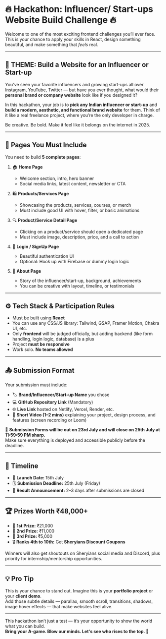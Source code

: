 # 🔥 Hackathon: Influencer/ Start-ups Website Build Challenge 🔥

Welcome to one of the most exciting frontend challenges you’ll ever face.  
This is your chance to apply your skills in React, design something beautiful, and make something that *feels* real.

---

## 🎯 THEME: Build a Website for an Influencer or Start-up

You’ve seen your favorite influencers and growing start-ups all over Instagram, YouTube, Twitter — but have you ever thought, what would their **personal brand or company website** look like if you designed it?

In this hackathon, your job is to **pick any Indian influencer or start-up** and **build a modern, aesthetic, and functional brand website** for them. Think of it like a real freelance project, where you’re the only developer in charge.

Be creative. Be bold. Make it feel like it belongs on the internet in 2025.

---

## 🧾 Pages You Must Include

You need to build **5 complete pages**:

1. 🏠 **Home Page**
   - Welcome section, intro, hero banner  
   - Social media links, latest content, newsletter or CTA

2. 🛍️ **Products/Services Page**
   - Showcasing the products, services, courses, or merch  
   - Must include good UI with hover, filter, or basic animations

3. 🔍 **Product/Service Detail Page**
   - Clicking on a product/service should open a dedicated page  
   - Must include image, description, price, and a call to action

4. 🔐 **Login / SignUp Page**
   - Beautiful authentication UI  
   - Optional: Hook up with Firebase or dummy login logic

5. 👤 **About Page**
   - Story of the influencer/start-up, background, achievements  
   - You can be creative with layout, timeline, or testimonials

---

## ⚙️ Tech Stack & Participation Rules

- Must be built using **React**
- You can use any CSS/JS library: Tailwind, GSAP, Framer Motion, Chakra UI, etc.
- Only **frontend** will be judged officially, but adding backend (like form handling, login logic, database) is a plus
- Project **must be responsive**
- Work solo. **No teams allowed**

---

## 📤 Submission Format

Your submission must include:

- 🏷️ **Brand/Influencer/Start-up Name** you chose  
- 💻 **GitHub Repository Link** (Mandatory)  
- 🌐 **Live Link** hosted on Netlify, Vercel, Render, etc.  
- 🎥 **Short Video (1–2 mins)** explaining your project, design process, and features (screen recording or Loom)

📩 **Submission Forms will be out on 23rd July and will close on 25th July at 11:59:59 PM sharp.**  
Make sure everything is deployed and accessible publicly before the deadline.

---

## 📅 Timeline

- 🚨 **Launch Date:** 15th July  
- 🗓️ **Submission Deadline:** 25th July (Friday)  
- 📣 **Result Announcement:** 2–3 days after submissions are closed


---

## 🏆 Prizes Worth ₹48,000+

- 🥇 **1st Prize:** ₹21,000  
- 🥈 **2nd Prize:** ₹11,000  
- 🥉 **3rd Prize:** ₹5,000  
- 🎖️ **Ranks 4th to 10th:** Get **Sheryians Discount Coupons**

Winners will also get shoutouts on Sheryians social media and Discord, plus priority for internship/mentorship opportunities.

---


## 💡 Pro Tip

This is your chance to stand out. Imagine this is your **portfolio project** or your **client demo**.  
Add those subtle details — parallax, smooth scroll, transitions, shadows, image hover effects — that make websites feel alive.

---

This hackathon isn’t just a test — it’s your opportunity to show the world what you can build.  
**Bring your A-game. Blow our minds. Let's see who rises to the top. 🚀**